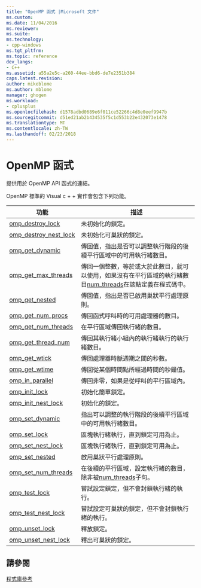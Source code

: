 ```yaml
---
title: "OpenMP 函式 |Microsoft 文件"
ms.custom: 
ms.date: 11/04/2016
ms.reviewer: 
ms.suite: 
ms.technology:
- cpp-windows
ms.tgt_pltfrm: 
ms.topic: reference
dev_langs:
- C++
ms.assetid: a55a2e5c-a260-44ee-bbd6-de7e2351b384
caps.latest.revision: 
author: mikeblome
ms.author: mblome
manager: ghogen
ms.workload:
- cplusplus
ms.openlocfilehash: d1578adbd0689e6f011ce52266c4d8e0eef9947b
ms.sourcegitcommit: d51ed21ab2b434535f5c1d553b22e432073e1478
ms.translationtype: MT
ms.contentlocale: zh-TW
ms.lasthandoff: 02/23/2018
---
```

# <a name="openmp-functions"></a>OpenMP 函式
提供用於 OpenMP API 函式的連結。  
  
 OpenMP 標準的 Visual c + + 實作會包含下列功能。  
  
|功能|描述|  
|--------------|-----------------|  
|[omp_destroy_lock](../../../parallel/openmp/reference/omp-destroy-lock.md)|未初始化的鎖定。|  
|[omp_destroy_nest_lock](../../../parallel/openmp/reference/omp-destroy-nest-lock.md)|未初始化可巢狀的鎖定。|  
|[omp_get_dynamic](../../../parallel/openmp/reference/omp-get-dynamic.md)|傳回值，指出是否可以調整執行階段的後續平行區域中的可用執行緒數目。|  
|[omp_get_max_threads](../../../parallel/openmp/reference/omp-get-max-threads.md)|傳回一個整數，等於或大於此數目，就可以使用，如果沒有在平行區域的執行緒數目[num_threads](../../../parallel/openmp/reference/num-threads.md)在該點定義在程式碼中。|  
|[omp_get_nested](../../../parallel/openmp/reference/omp-get-nested.md)|傳回值，指出是否已啟用巢狀平行處理原則。|  
|[omp_get_num_procs](../../../parallel/openmp/reference/omp-get-num-procs.md)|傳回函式呼叫時的可用處理器的數目。|  
|[omp_get_num_threads](../../../parallel/openmp/reference/omp-get-num-threads.md)|在平行區域傳回執行緒的數目。|  
|[omp_get_thread_num](../../../parallel/openmp/reference/omp-get-thread-num.md)|傳回其執行緒小組內的執行緒執行的執行緒數目。|  
|[omp_get_wtick](../../../parallel/openmp/reference/omp-get-wtick.md)|傳回處理器時脈週期之間的秒數。|  
|[omp_get_wtime](../../../parallel/openmp/reference/omp-get-wtime.md)|傳回從某個時間點所經過時間的秒鐘值。|  
|[omp_in_parallel](../../../parallel/openmp/reference/omp-in-parallel.md)|傳回非零，如果是從呼叫的平行區域內。|  
|[omp_init_lock](../../../parallel/openmp/reference/omp-init-lock.md)|初始化簡單鎖定。|  
|[omp_init_nest_lock](../../../parallel/openmp/reference/omp-init-nest-lock.md)|初始化的鎖定。|  
|[omp_set_dynamic](../../../parallel/openmp/reference/omp-set-dynamic.md)|指出可以調整的執行階段的後續平行區域中的可用執行緒數目。|  
|[omp_set_lock](../../../parallel/openmp/reference/omp-set-lock.md)|區塊執行緒執行，直到鎖定可用為止。|  
|[omp_set_nest_lock](../../../parallel/openmp/reference/omp-set-nest-lock.md)|區塊執行緒執行，直到鎖定可用為止。|  
|[omp_set_nested](../../../parallel/openmp/reference/omp-set-nested.md)|啟用巢狀平行處理原則。|  
|[omp_set_num_threads](../../../parallel/openmp/reference/omp-set-num-threads.md)|在後續的平行區域，設定執行緒的數目，除非被[num_threads](../../../parallel/openmp/reference/num-threads.md)子句。|  
|[omp_test_lock](../../../parallel/openmp/reference/omp-test-lock.md)|嘗試設定鎖定，但不會封鎖執行緒的執行。|  
|[omp_test_nest_lock](../../../parallel/openmp/reference/omp-test-nest-lock.md)|嘗試設定可巢狀的鎖定，但不會封鎖執行緒的執行。|  
|[omp_unset_lock](../../../parallel/openmp/reference/omp-unset-lock.md)|釋放鎖定。|  
|[omp_unset_nest_lock](../../../parallel/openmp/reference/omp-unset-nest-lock.md)|釋出可巢狀的鎖定。|  
  
## <a name="see-also"></a>請參閱  
 [程式庫參考](../../../parallel/openmp/reference/openmp-library-reference.md)